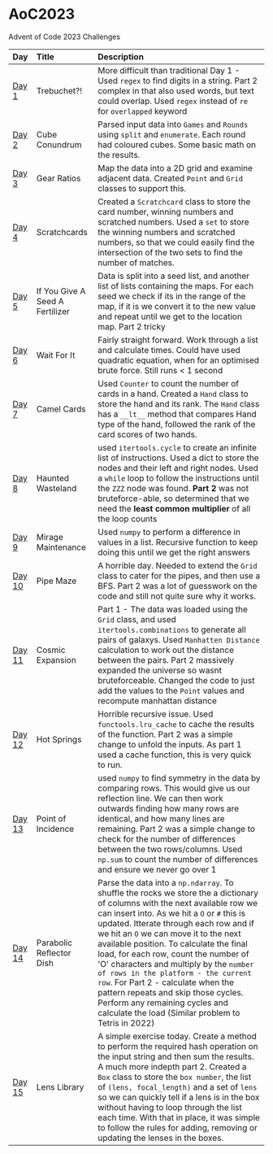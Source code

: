 # AoC2023
Advent of Code 2023 Challenges

| Day    | Title                   | Description                                                     |
|:-------|:------------------------|:----------------------------------------------------------------|
| [Day 1](https://adventofcode.com/2023/day/1)  | Trebuchet?!        | More difficult than traditional Day 1 - Used `regex` to find digits in a string. Part 2 complex in that also used words, but text could overlap. Used `regex` instead of `re` for `overlapped` keyword |
| [Day 2](https://adventofcode.com/2023/day/2)  | Cube Conundrum     | Parsed input data into `Games` and `Rounds` using `split` and `enumerate`. Each round had coloured cubes. Some basic math on the results.  |
| [Day 3](https://adventofcode.com/2023/day/3)  | Gear Ratios     | Map the data into a 2D grid and examine adjacent data. Created `Point` and `Grid` classes to support this.  |
| [Day 4](https://adventofcode.com/2023/day/4)  | Scratchcards     | Created a `Scratchcard` class to store the card number, winning numbers and scratched numbers. Used a `set` to store the winning numbers and scratched numbers, so that we could easily find the intersection of the two sets to find the number of matches.  |
| [Day 5](https://adventofcode.com/2023/day/5)  | If You Give A Seed A Fertilizer     | Data is split into a seed list, and another list of lists containing the maps. For each seed we check if its in the range of the map, if it is we convert it to the new value and repeat until we get to the location map. Part 2 tricky |
| [Day 6](https://adventofcode.com/2023/day/6)  | Wait For It     | Fairly straight forward. Work through a list and calculate times. Could have used quadratic equation, when for an optimised brute force. Still runs < 1 second|
| [Day 7](https://adventofcode.com/2023/day/7) | Camel Cards | Used `Counter` to count the number of cards in a hand. Created a `Hand` class to store the hand and its rank. The `Hand` class has a `__lt__` method that compares Hand type of the hand, followed the rank of the card scores of two hands. |
| [Day 8](https://adventofcode.com/2023/day/8) | Haunted Wasteland | used `itertools.cycle` to create an infinite list of instructions. Used a dict to store the nodes and their left and right nodes. Used a `while` loop to follow the instructions until the `ZZZ` node was found. **Part 2** was not bruteforce-able, so determined that we need the **least common multiplier** of all the loop counts|
| [Day 9](https://adventofcode.com/2023/day/9) | Mirage Maintenance | Used `numpy` to perform a difference in values in a list. Recursive function to keep doing this until we get the right answers|
| [Day 10](https://adventofcode.com/2023/day/10) | Pipe Maze | A horrible day. Needed to extend the `Grid` class to cater for the pipes, and then use a BFS. Part 2 was a lot of guesswork on the code and still not quite sure why it works.  |
| [Day 11](https://adventofcode.com/2023/day/11) | Cosmic Expansion | Part 1 - The data was loaded using the `Grid` class, and used `itertools.combinations` to generate all pairs of galaxys. Used `Manhatten Distance` calculation to work out the distance between the pairs. Part 2 massively expanded the universe so wasnt bruteforceable. Changed the code to just add the values to the `Point` values and recompute manhattan distance  | 
| [Day 12](https://adventofcode.com/2023/day/12) | Hot Springs | Horrible recursive issue. Used `functools.lru_cache` to cache the results of the function. Part 2 was a simple change to unfold the inputs. As part 1 used a cache function, this is very quick to run.  |
| [Day 13](https://adventofcode.com/2023/day/13) | Point of Incidence | used `numpy` to find symmetry in the data by comparing rows. This would give us our reflection line. We can then work outwards finding how many rows are identical, and how many lines are remaining. Part 2 was a simple change to check for the number of differences between the two rows/columns. Used `np.sum` to count the number of differences and ensure we never go over 1 |
| [Day 14](https://adventofcode.com/2023/day/14) | Parabolic Reflector Dish | Parse the data into a `np.ndarray`. To shuffle the rocks we store the a dictionary of columns with the next available row we can insert into. As we hit a `O` or `#` this is updated. Itterate through each row and if we hit an `O` we can move it to the next available position. To calculate the final load, for each row, count the number of 'O' characters and multiply by the `number of rows in the platform - the current row`. For Part 2 - calculate when the pattern repeats and skip those cycles. Perform any remaining cycles and calculate the load (Similar problem to Tetris in 2022) |
| [Day 15](https://adventofcode.com/2023/day/15) | Lens Library | A simple exercise today. Create a method to perform the required hash operation on the input string and then sum the results. A much more indepth part 2. Created a `Box` class to store the `box number`, the list of `(lens, focal_length)` and a set of `lens` so we can quickly tell if a lens is in the box without having to loop through the list each time. With that in place, it was simple to follow the rules for adding, removing or updating the lenses in the boxes. |
